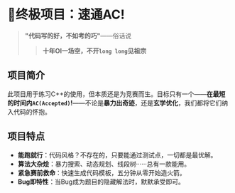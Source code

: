 # 🚀终极项目：速通AC!
> **"代码写的好，不如考的巧"**——俗话说
> > **十年OI一场空，不开`long long`见祖宗**

## 项目简介
此项目用于练习C++的使用，但本质还是为竞赛而生。目标只有一个——**在最短的时间内`AC(Accepted)`!**——不论是**暴力出奇迹**，还是**玄学优化**，我们都将它们纳入代码的怀抱。

## 项目特点
- **能跑就行**：代码风格？不存在的，只要能通过测试点，一切都是最优解。
- **算法大杂烩**：暴力搜索、动态规划、线段树······总有一款能用。
- **紧急赛前救命**：快速生成代码模板，五分钟从零开始造火箭。
- **Bug即特性**：当Bug成为题目的隐藏解法时，默默承受即可。
